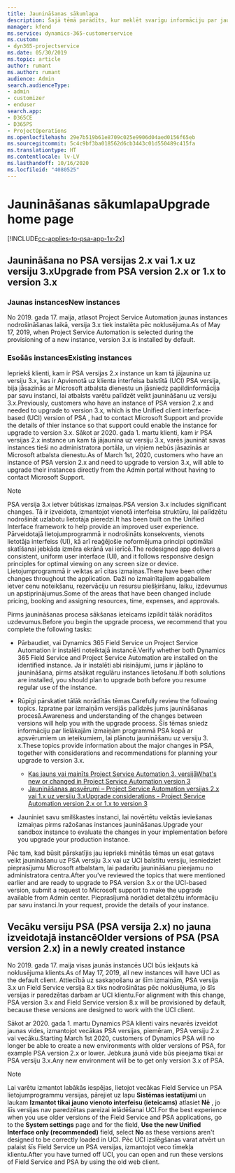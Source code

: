 ```yaml
---
title: Jaunināšanas sākumlapa
description: Šajā tēmā parādīts, kur meklēt svarīgu informāciju par jaunām un izmainītām funkcijām programmā Dynamics 365 Project Service Automation, kā arī par procesu jaunināšanai uz jaunāko versiju.
manager: kfend
ms.service: dynamics-365-customerservice
ms.custom:
- dyn365-projectservice
ms.date: 05/30/2019
ms.topic: article
author: rumant
ms.author: rumant
audience: Admin
search.audienceType:
- admin
- customizer
- enduser
search.app:
- D365CE
- D365PS
- ProjectOperations
ms.openlocfilehash: 29e7b519b61e8709c025e9906d04aed0156f65eb
ms.sourcegitcommit: 5c4c9bf3ba018562d6cb3443c01d550489c415fa
ms.translationtype: HT
ms.contentlocale: lv-LV
ms.lasthandoff: 10/16/2020
ms.locfileid: "4080525"
---
```

# <a name="upgrade-home-page"></a><span data-ttu-id="b461e-103">Jaunināšanas sākumlapa</span><span class="sxs-lookup"><span data-stu-id="b461e-103">Upgrade home page</span></span>

[!INCLUDE[cc-applies-to-psa-app-1x-2x](../includes/cc-applies-to-psa-app-1x-2x.md)]

## <a name="upgrade-from-psa-version-2x-or-1x-to-version-3x"></a><span data-ttu-id="b461e-104">Jaunināšana no PSA versijas 2.x vai 1.x uz versiju 3.x</span><span class="sxs-lookup"><span data-stu-id="b461e-104">Upgrade from PSA version 2.x or 1.x to version 3.x</span></span>

### <a name="new-instances"></a><span data-ttu-id="b461e-105">Jaunas instances</span><span class="sxs-lookup"><span data-stu-id="b461e-105">New instances</span></span>

<span data-ttu-id="b461e-106">No 2019. gada 17. maija, atlasot Project Service Automation jaunas instances nodrošināšanas laikā, versija 3.x tiek instalēta pēc noklusējuma.</span><span class="sxs-lookup"><span data-stu-id="b461e-106">As of May 17, 2019, when Project Service Automation is selected during the provisioning of a new instance, version 3.x is installed by default.</span></span>

### <a name="existing-instances"></a><span data-ttu-id="b461e-107">Esošās instances</span><span class="sxs-lookup"><span data-stu-id="b461e-107">Existing instances</span></span>

<span data-ttu-id="b461e-108">Iepriekš klienti, kam ir PSA versijas 2.x instance un kam tā jājaunina uz versiju 3.x, kas ir Apvienotā uz klienta interfeisa balstītā (UCI) PSA versija, bija jāsazinās ar Microsoft atbalsta dienestu un jāsniedz papildinformācija par savu instanci, lai atbalsts varētu palīdzēt veikt jaunināšanu uz versiju 3.x.</span><span class="sxs-lookup"><span data-stu-id="b461e-108">Previously, customers who have an instance of PSA version 2.x and needed to upgrade to version 3.x, which is the Unified client interface-based (UCI) version of PSA , had to contact Microsoft Support and provide the details of thier instance so that support could enable the instance for upgrade to version 3.x.</span></span> <span data-ttu-id="b461e-109">Sākot ar 2020. gada 1. martu klienti, kam ir PSA versijas 2.x instance un kam tā jājaunina uz versiju 3.x, varēs jaunināt savas instances tieši no administratora portāla, un viņiem nebūs jāsazinās ar Microsoft atbalsta dienestu.</span><span class="sxs-lookup"><span data-stu-id="b461e-109">As of March 1st, 2020, customers who have an instance of PSA version 2.x and need to upgrade to version 3.x, will able to upgrade their instances directly from the Admin portal without having to contact Microsoft Support.</span></span>  

> [!NOTE]
> <span data-ttu-id="b461e-110">PSA versija 3.x ietver būtiskas izmaiņas.</span><span class="sxs-lookup"><span data-stu-id="b461e-110">PSA version 3.x includes significant changes.</span></span> <span data-ttu-id="b461e-111">Tā ir izveidota, izmantojot vienotā interfeisa struktūru, lai palīdzētu nodrošināt uzlabotu lietotāja pieredzi.</span><span class="sxs-lookup"><span data-stu-id="b461e-111">It has been built on the Unified Interface framework to help provide an improved user experience.</span></span> <span data-ttu-id="b461e-112">Pārveidotajā lietojumprogrammā ir nodrošināts konsekvents, vienots lietotāja interfeiss (UI), kā arī reaģējošie noformējuma principi optimālai skatīšanai jebkāda izmēra ekrānā vai ierīcē.</span><span class="sxs-lookup"><span data-stu-id="b461e-112">The redesigned app delivers a consistent, uniform user interface (UI), and it follows responsive design principles for optimal viewing on any screen size or device.</span></span> <span data-ttu-id="b461e-113">Lietojumprogrammā ir veiktas arī citas izmaiņas.</span><span class="sxs-lookup"><span data-stu-id="b461e-113">There have been other changes throughout the application.</span></span> <span data-ttu-id="b461e-114">Daži no izmainītajiem apgabaliem ietver cenu noteikšanu, rezervāciju un resursu piešķiršanu, laiku, izdevumus un apstiprinājumus.</span><span class="sxs-lookup"><span data-stu-id="b461e-114">Some of the areas that have been changed include pricing, booking and assigning resources, time, expenses, and approvals.</span></span>

<span data-ttu-id="b461e-115">Pirms jaunināšanas procesa sākšanas ieteicams izpildīt tālāk norādītos uzdevumus.</span><span class="sxs-lookup"><span data-stu-id="b461e-115">Before you begin the upgrade process, we recommend that you complete the following tasks:</span></span>

- <span data-ttu-id="b461e-116">Pārbaudiet, vai Dynamics 365 Field Service un Project Service Automation ir instalēti noteiktajā instancē.</span><span class="sxs-lookup"><span data-stu-id="b461e-116">Verify whether both Dynamics 365 Field Service and Project Service Automation are installed on the identified instance.</span></span> <span data-ttu-id="b461e-117">Ja ir instalēti abi risinājumi, jums ir jāplāno to jaunināšana, pirms atsākat regulāru instances lietošanu.</span><span class="sxs-lookup"><span data-stu-id="b461e-117">If both solutions are installed, you should plan to upgrade both before you resume regular use of the instance.</span></span>
- <span data-ttu-id="b461e-118">Rūpīgi pārskatiet tālāk norādītās tēmas.</span><span class="sxs-lookup"><span data-stu-id="b461e-118">Carefully review the following topics.</span></span> <span data-ttu-id="b461e-119">Izpratne par izmaiņām versijās palīdzēs jums jaunināšanas procesā.</span><span class="sxs-lookup"><span data-stu-id="b461e-119">Awareness and understanding of the changes between versions will help you with the upgrade process.</span></span> <span data-ttu-id="b461e-120">Šīs tēmas sniedz informāciju par lielākajām izmaiņām programmā PSA kopā ar apsvērumiem un ieteikumiem, lai plānotu jaunināšanu uz versiju 3. x.</span><span class="sxs-lookup"><span data-stu-id="b461e-120">These topics provide information about the major changes in PSA, together with considerations and recommendations for planning your upgrade to version 3.x.</span></span>

    - [<span data-ttu-id="b461e-121">Kas jauns vai mainīts Project Service Automation 3. versijā</span><span class="sxs-lookup"><span data-stu-id="b461e-121">What's new or changed in Project Service Automation version 3</span></span>](whats-new-changed-v3.md)
    - [<span data-ttu-id="b461e-122">Jaunināšanas apsvērumi – Project Service Automation versijas 2.x vai 1.x uz versiju 3.x</span><span class="sxs-lookup"><span data-stu-id="b461e-122">Upgrade considerations - Project Service Automation version 2.x or 1.x to version 3</span></span>](upgrade-v3.md)

- <span data-ttu-id="b461e-123">Jauniniet savu smilškastes instanci, lai novērtētu veiktās ieviešanas izmaiņas pirms ražošanas instances jaunināšanas.</span><span class="sxs-lookup"><span data-stu-id="b461e-123">Upgrade your sandbox instance to evaluate the changes in your implementation before you upgrade your production instance.</span></span>

<span data-ttu-id="b461e-124">Pēc tam, kad būsit pārskatījis jau iepriekš minētās tēmas un esat gatavs veikt jaunināšanu uz PSA versiju 3.x vai uz UCI balstītu versiju, iesniedziet pieprasījumu Microsoft atbalstam, lai padarītu jaunināšanu pieejamu no administratora centra.</span><span class="sxs-lookup"><span data-stu-id="b461e-124">After you've reviewed the topics that were mentioned earlier and are ready to upgrade to PSA version 3.x or the UCI-based version, submit a request to Microsoft support to make the upgrade available from Admin center.</span></span> <span data-ttu-id="b461e-125">Pieprasījumā norādiet detalizētu informāciju par savu instanci.</span><span class="sxs-lookup"><span data-stu-id="b461e-125">In your request, provide the details of your instance.</span></span>

## <a name="older-versions-of-psa-psa-version-2x-in-a-newly-created-instance"></a><span data-ttu-id="b461e-126">Vecāku versiju PSA (PSA versija 2.x) no jauna izveidotajā instancē</span><span class="sxs-lookup"><span data-stu-id="b461e-126">Older versions of PSA (PSA version 2.x) in a newly created instance</span></span>

<span data-ttu-id="b461e-127">No 2019. gada 17. maija visas jaunās instancēs UCI būs iekļauts kā noklusējuma klients.</span><span class="sxs-lookup"><span data-stu-id="b461e-127">As of May 17, 2019, all new instances will have UCI as the default client.</span></span> <span data-ttu-id="b461e-128">Attiecībā uz saskaņošanu ar šīm izmaiņām, PSA versija 3.x un Field Service versija 8.x tiks nodrošinātas pēc noklusējuma, jo šīs versijas ir paredzētas darbam ar UCI klientu.</span><span class="sxs-lookup"><span data-stu-id="b461e-128">For alignment with this change, PSA version 3.x and Field Service version 8.x will be provisioned by default, because these versions are designed to work with the UCI client.</span></span>

<span data-ttu-id="b461e-129">Sākot ar 2020. gada 1. martu Dynamics PSA klienti vairs nevarēs izveidot jaunas vides, izmantojot vecākas PSA versijas, piemēram, PSA versiju 2.x vai vecāku.</span><span class="sxs-lookup"><span data-stu-id="b461e-129">Starting March 1st 2020, customers of Dynamics PSA will no longer be able to create a new environments with older versions of PSA, for example PSA version 2.x or lower.</span></span> <span data-ttu-id="b461e-130">Jebkura jaunā vide būs pieejama tikai ar PSA versiju 3.x.</span><span class="sxs-lookup"><span data-stu-id="b461e-130">Any new environment will be to get only version 3.x of PSA.</span></span>

> [!NOTE]
> <span data-ttu-id="b461e-131">Lai varētu izmantot labākās iespējas, lietojot vecākas Field Service un PSA lietojumprogrammu versijas, pārejiet uz lapu **Sistēmas iestatījumi** un laukam **Izmantot tikai jauno vienoto interfeisu (ieteicams)** atlasiet **Nē** , jo šīs versijas nav paredzētas pareizai ielādēšanai UCI.</span><span class="sxs-lookup"><span data-stu-id="b461e-131">For the best experience when you use older versions of the Field Service and PSA applications, go to the **System settings** page and for the field, **Use the new Unified Interface only (recommended)** field, select **No** as these versions aren't designed to be correctly loaded in UCI.</span></span> <span data-ttu-id="b461e-132">Pēc UCI izslēgšanas varat atvērt un palaist šīs Field Service un PSA versijas, izmantojot veco tīmekļa klientu.</span><span class="sxs-lookup"><span data-stu-id="b461e-132">After you have turned off UCI, you can open and run these versions of Field Service and PSA by using the old web client.</span></span> 
